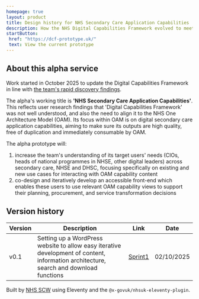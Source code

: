 ```yaml
---
homepage: true
layout: product
title: Design history for NHS Secondary Care Application Capabilities
description: How the NHS Digital Capabilities Framework evolved to meet its users' needs.
startButton:
 href: "https://dcf-prototype.uk/"
 text: View the current prototype
---
```

## About this alpha service

Work started in October 2025 to update the Digital Capabilities Framework in line with [the team's rapid discovery findings](/discovery/).

The alpha's working title is **'NHS Secondary Care Application Capabilities'**. This reflects user research findings that 'Digital Capabilities Framework' was not well understood, and also the need to align it to the NHS One Architecture Model (OAM). Its focus within OAM is on digital secondary care application capabilities, aiming to make sure its outputs are high quality, free of duplication and immediately consumable by OAM. 

The alpha prototype will:

1. increase the team's understanding of its target users' needs (CIOs, heads of national programmes in NHSE, other digital leaders) across secondary care, NHSE and DHSC, focusing specifically on existing and new use cases for interacting with OAM capability content
2. co-design and iteratively develop an accessible front-end which enables these users to use relevant OAM capability views to support their planning, procurement, and service transformation decisions

## Version history

| Version | Description | Link | Date |
| --- | --- | --- | --- |
| v0.1 | Setting up a WordPress website to allow easy iterative development of content, information architecture, search and download functions | [Sprint1](/) | 02/10/2025

Built by [NHS SCW](https://www.scwcsu.nhs.uk/) using Eleventy and the `@x-govuk/nhsuk-eleventy-plugin`.

